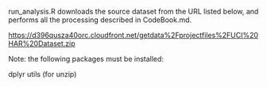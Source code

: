 run_analysis.R downloads the source dataset from the URL listed below, and performs
all the processing described in CodeBook.md.

  https://d396qusza40orc.cloudfront.net/getdata%2Fprojectfiles%2FUCI%20HAR%20Dataset.zip


Note: the following packages must be installed:

  dplyr
  utils (for unzip)
